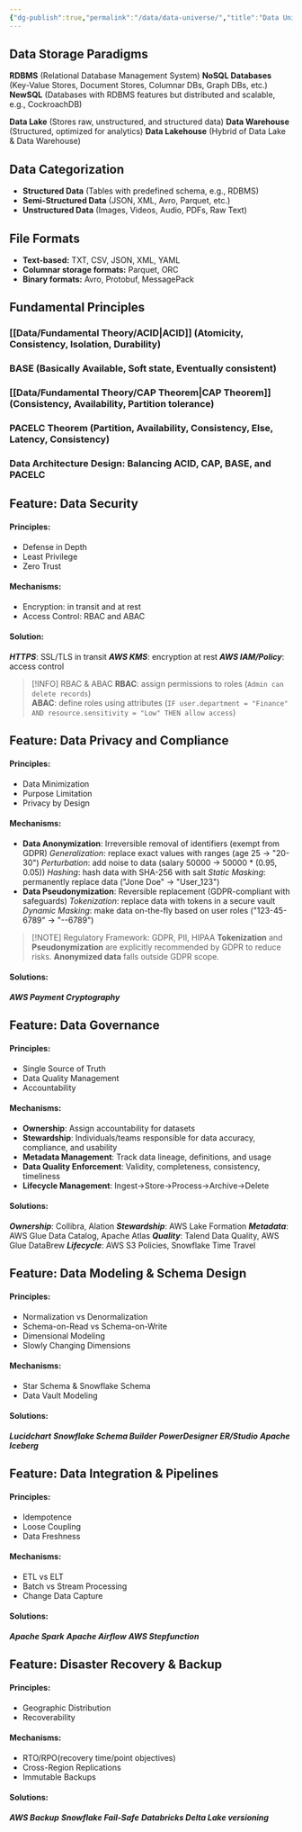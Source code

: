 ```yaml
---
{"dg-publish":true,"permalink":"/data/data-universe/","title":"Data Universe"}
---
```


## Data Storage Paradigms
 **RDBMS** (Relational Database Management System)
 **NoSQL Databases** (Key-Value Stores, Document Stores, Columnar DBs, Graph DBs, etc.)
 **NewSQL** (Databases with RDBMS features but distributed and scalable, e.g., CockroachDB)

 **Data Lake** (Stores raw, unstructured, and structured data)
 **Data Warehouse** (Structured, optimized for analytics)
 **Data Lakehouse** (Hybrid of Data Lake & Data Warehouse)

## Data Categorization
- **Structured Data** (Tables with predefined schema, e.g., RDBMS)
- **Semi-Structured Data** (JSON, XML, Avro, Parquet, etc.)
- **Unstructured Data** (Images, Videos, Audio, PDFs, Raw Text)

## File Formats
- **Text-based:** TXT, CSV, JSON, XML, YAML
- **Columnar storage formats:** Parquet, ORC
- **Binary formats:** Avro, Protobuf, MessagePack

## Fundamental Principles
### [[Data/Fundamental Theory/ACID\|ACID]] (Atomicity, Consistency, Isolation, Durability)
### BASE (Basically Available, Soft state, Eventually consistent)
### [[Data/Fundamental Theory/CAP Theorem\|CAP Theorem]] (Consistency, Availability, Partition tolerance)
### PACELC Theorem (Partition, Availability, Consistency, Else, Latency, Consistency)
### Data Architecture Design: Balancing ACID, CAP, BASE, and PACELC

## Feature: Data Security
#### Principles: 
- Defense in Depth
- Least Privilege
- Zero Trust
#### Mechanisms:
- Encryption: in transit and at rest
- Access Control: RBAC and ABAC
#### Solution:
***HTTPS***: SSL/TLS in transit
***AWS KMS***: encryption at rest
***AWS IAM/Policy***: access control
>[!INFO] RBAC & ABAC
>**RBAC**: assign permissions to roles (`Admin can delete records`) \
  **ABAC**: define roles using attributes (`IF user.department = "Finance" AND resource.sensitivity = "Low" THEN allow access`)

## Feature: Data Privacy and Compliance
#### Principles: 
- Data Minimization
- Purpose Limitation
- Privacy by Design
#### Mechanisms:
- **Data Anonymization**: Irreversible removal of identifiers (exempt from GDPR)
	*Generalization*: replace exact values with ranges (age 25 -> "20-30")
	*Perturbation*: add noise to data (salary 50000 -> 50000 * (0.95, 0.05))
	*Hashing*: hash data with SHA-256 with salt
	*Static Masking*: permanently replace data ("Jone Doe" -> "User_123")
- **Data Pseudonymization**: Reversible replacement (GDPR-compliant with safeguards)
	*Tokenization*: replace data with tokens in a secure vault
	*Dynamic Masking*: make data on-the-fly based on user roles ("123-45-6789" → "--6789")	

> [!NOTE] Regulatory Framework: GDPR, PII, HIPAA
> **Tokenization** and **Pseudonymization** are explicitly recommended by GDPR to reduce risks.
> **Anonymized data** falls outside GDPR scope.
#### Solutions:
***AWS Payment Cryptography***
## Feature: Data Governance
#### Principles:
- Single Source of Truth
- Data Quality Management
- Accountability
#### Mechanisms:
- **Ownership**: Assign accountability for datasets
- **Stewardship**: Individuals/teams responsible for data accuracy, compliance, and usability
- **Metadata Management**: Track data lineage, definitions, and usage
- **Data Quality Enforcement**: Validity, completeness, consistency, timeliness
- **Lifecycle Management**: Ingest->Store->Process->Archive->Delete
#### Solutions:  
***Ownership***: Collibra, Alation
***Stewardship***: AWS Lake Formation
***Metadata***: AWS Glue Data Catalog, Apache Atlas
***Quality***: Talend Data Quality, AWS Glue DataBrew
***Lifecycle***: AWS S3 Policies, Snowflake Time Travel

## Feature: Data Modeling & Schema Design
#### Principles: 
- Normalization vs Denormalization 
- Schema-on-Read vs Schema-on-Write 
- Dimensional Modeling
- Slowly Changing Dimensions
#### Mechanisms:
- Star Schema & Snowflake Schema
- Data Vault Modeling
#### Solutions:
***Lucidchart***
***Snowflake Schema Builder***
***PowerDesigner***
***ER/Studio***
***Apache Iceberg***
## Feature: Data Integration & Pipelines
#### Principles: 
- Idempotence
- Loose Coupling
- Data Freshness
#### Mechanisms:
- ETL vs ELT 
- Batch vs Stream Processing 
- Change Data Capture
#### Solutions: 
***Apache Spark***
***Apache Airflow***
***AWS Stepfunction***

## Feature: Disaster Recovery & Backup
#### Principles: 
- Geographic Distribution
- Recoverability
#### Mechanisms:
- RTO/RPO(recovery time/point objectives)
- Cross-Region Replications
- Immutable Backups
#### Solutions: 
***AWS Backup***
***Snowflake Fail-Safe***
***Databricks Delta Lake versioning***



































